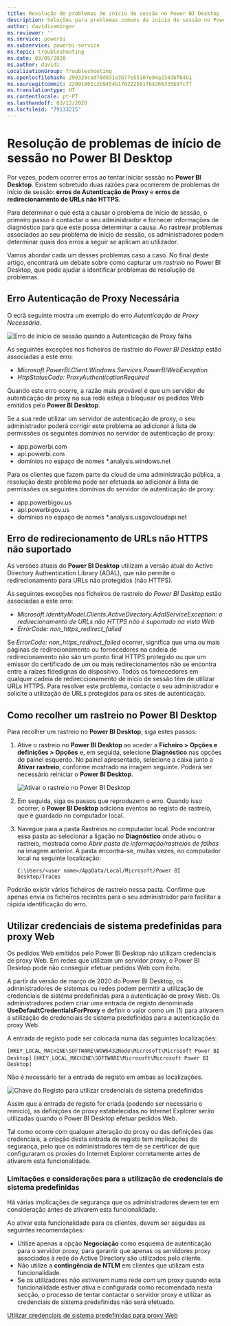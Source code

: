 ```yaml
---
title: Resolução de problemas de início de sessão no Power BI Desktop
description: Soluções para problemas comuns de início de sessão no Power BI Desktop
author: davidiseminger
ms.reviewer: ''
ms.service: powerbi
ms.subservice: powerbi-service
ms.topic: troubleshooting
ms.date: 03/05/2020
ms.author: davidi
LocalizationGroup: Troubleshooting
ms.openlocfilehash: 299329cad78d831a3b77e55107e94a234d6f64b1
ms.sourcegitcommit: 22991861c2b9454b170222591f64266335b9fcff
ms.translationtype: HT
ms.contentlocale: pt-PT
ms.lasthandoff: 03/12/2020
ms.locfileid: "79133215"
---
```

# <a name="troubleshooting-sign-in-for-power-bi-desktop"></a>Resolução de problemas de início de sessão no Power BI Desktop
Por vezes, podem ocorrer erros ao tentar iniciar sessão no **Power BI Desktop**. Existem sobretudo duas razões para ocorrerem de problemas de início de sessão: **erros de Autenticação de Proxy** e **erros de redirecionamento de URLs não HTTPS**. 

Para determinar o que está a causar o problema de início de sessão, o primeiro passo é contactar o seu administrador e fornecer informações de diagnóstico para que este possa determinar a causa. Ao rastrear problemas associados ao seu problema de início de sessão, os administradores podem determinar quais dos erros a seguir se aplicam ao utilizador. 

Vamos abordar cada um desses problemas caso a caso. No final deste artigo, encontrará um debate sobre como capturar um *rastreio* no Power BI Desktop, que pode ajudar a identificar problemas de resolução de problemas.


## <a name="proxy-authentication-required-error"></a>Erro Autenticação de Proxy Necessária

O ecrã seguinte mostra um exemplo do erro *Autenticação de Proxy Necessária*.

![Erro de início de sessão quando a Autenticação de Proxy falha](media/desktop-troubleshooting-sign-in/desktop-tshoot-sign-in_01.png)

As seguintes exceções nos ficheiros de rastreio do *Power BI Desktop* estão associadas a este erro:

* *Microsoft.PowerBI.Client.Windows.Services.PowerBIWebException*
* *HttpStatusCode: ProxyAuthenticationRequired*

Quando este erro ocorre, a razão mais provável é que um servidor de autenticação de proxy na sua rede esteja a bloquear os pedidos Web emitidos pelo **Power BI Desktop**. 

Se a sua rede utilizar um servidor de autenticação de proxy, o seu administrador poderá corrigir este problema ao adicionar à lista de permissões os seguintes domínios no servidor de autenticação de proxy:

* app.powerbi.com
* api.powerbi.com
* domínios no espaço de nomes *.analysis.windows.net

Para os clientes que fazem parte da cloud de uma administração pública, a resolução deste problema pode ser efetuada ao adicionar à lista de permissões os seguintes domínios do servidor de autenticação de proxy:

* app.powerbigov.us
* api.powerbigov.us
* domínios no espaço de nomes *.analysis.usgovcloudapi.net

## <a name="non-https-url-redirect-not-supported-error"></a>Erro de redirecionamento de URLs não HTTPS não suportado

As versões atuais do **Power BI Desktop** utilizam a versão atual do Active Directory Authentication Library (ADAL), que não permite o redirecionamento para URLs não protegidos (não HTTPS). 

As seguintes exceções nos ficheiros de rastreio do *Power BI Desktop* estão associadas a este erro:

* *Microsoft.IdentityModel.Clients.ActiveDirectory.AdalServiceException: o redirecionamento de URLs não HTTPS não é suportado na vista Web*
* *ErrorCode: non_https_redirect_failed*

Se *ErrorCode: non_https_redirect_failed* ocorrer, significa que uma ou mais páginas de redirecionamento ou fornecedores na cadeia de redirecionamento não são um ponto final HTTPS protegido ou que um emissor do certificado de um ou mais redirecionamentos não se encontra entre a raízes fidedignas do dispositivo. Todos os fornecedores em qualquer cadeia de redireccionamento de início de sessão têm de utilizar URLs HTTPS. Para resolver este problema, contacte o seu administrador e solicite a utilização de URLs protegidos para os sites de autenticação. 

## <a name="how-to-collect-a-trace-in-power-bi-desktop"></a>Como recolher um rastreio no Power BI Desktop

Para recolher um rastreio no **Power BI Desktop**, siga estes passos:

1. Ative o rastreio no **Power BI Desktop** ao aceder a **Ficheiro > Opções e definições > Opções** e, em seguida, selecione **Diagnóstico** nas opções do painel esquerdo. No painel apresentado, selecione a caixa junto a **Ativar rastreio**, conforme mostrado na imagem seguinte. Poderá ser necessário reiniciar o **Power BI Desktop**.
   
   ![Ativar o rastreio no Power BI Desktop](media/desktop-troubleshooting-sign-in/desktop-tshoot-sign-in_02.png)

2. Em seguida, siga os passos que reproduzem o erro. Quando isso ocorrer, o **Power BI Desktop** adiciona eventos ao registo de rastreio, que é guardado no computador local.

3. Navegue para a pasta Rastreios no computador local. Pode encontrar essa pasta ao selecionar a ligação no **Diagnóstico** onde ativou o rastreio, mostrada como *Abrir pasta de informação/rastreios de falhas* na imagem anterior. A pasta encontra-se, muitas vezes, no computador local na seguinte localização:

    `C:\Users/<user name>/AppData/Local/Microsoft/Power BI Desktop/Traces`

Poderão existir vários ficheiros de rastreio nessa pasta. Confirme que apenas envia os ficheiros recentes para o seu administrador para facilitar a rápida identificação do erro. 


## <a name="using-default-system-credentials-for-web-proxy"></a>Utilizar credenciais de sistema predefinidas para proxy Web

Os pedidos Web emitidos pelo Power BI Desktop não utilizam credenciais de proxy Web. Em redes que utilizam um servidor proxy, o Power BI Desktop pode não conseguir efetuar pedidos Web com êxito. 

A partir da versão de março de 2020 do Power BI Desktop, os administradores de sistemas ou redes podem permitir a utilização de credenciais de sistema predefinidas para a autenticação de proxy Web. Os administradores podem criar uma entrada de registo denominada **UseDefaultCredentialsForProxy** e definir o valor como um (1) para ativarem a utilização de credenciais de sistema predefinidas para a autenticação de proxy Web.

A entrada de registo pode ser colocada numa das seguintes localizações:

`[HKEY_LOCAL_MACHINE\SOFTWARE\WOW6432Node\Microsoft\Microsoft Power BI Desktop]`
`[HKEY_LOCAL_MACHINE\SOFTWARE\Microsoft\Microsoft Power BI Desktop]`

Não é necessário ter a entrada de registo em ambas as localizações.

![Chave do Registo para utilizar credenciais de sistema predefinidas](media/desktop-troubleshooting-sign-in/desktop-tshoot-sign-in-03.png)

Assim que a entrada de registo for criada (podendo ser necessário o reinício), as definições de proxy estabelecidas no Internet Explorer serão utilizadas quando o Power BI Desktop efetuar pedidos Web. 

Tal como ocorre com qualquer alteração do proxy ou das definições das credenciais, a criação desta entrada de registo tem implicações de segurança, pelo que os administradores têm de se certificar de que configuraram os proxies do Internet Explorer corretamente antes de ativarem esta funcionalidade.         

### <a name="limitations-and-considerations-for-using-default-system-credentials"></a>Limitações e considerações para a utilização de credenciais de sistema predefinidas

Há várias implicações de segurança que os administradores devem ter em consideração antes de ativarem esta funcionalidade. 

Ao ativar esta funcionalidade para os clientes, devem ser seguidas as seguintes recomendações:

* Utilize apenas a opção **Negociação** como esquema de autenticação para o servidor proxy, para garantir que apenas os servidores proxy associados à rede do Active Directory são utilizados pelo cliente. 
* Não utilize a **contingência de NTLM** em clientes que utilizam esta funcionalidade.
* Se os utilizadores não estiverem numa rede com um proxy quando esta funcionalidade estiver ativa e configurada como recomendada nesta secção, o processo de tentar contactar o servidor proxy e utilizar as credenciais de sistema predefinidas não será efetuado.


[Utilizar credenciais de sistema predefinidas para proxy Web](#using-default-system-credentials-for-web-proxy)

